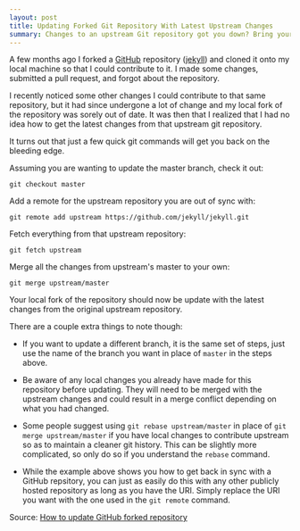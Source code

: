 ```yaml
---
layout: post
title: Updating Forked Git Repository With Latest Upstream Changes
summary: Changes to an upstream Git repository got you down? Bring your fork up to date with these simple steps!
---
```


A few months ago I forked a [GitHub](https://github.com) repository
([jekyll](https://github.com/jekyll/jekyll)) and cloned it onto my local
machine so that I could contribute to it. I made some changes, submitted a
pull request, and forgot about the repository.

I recently noticed some other changes I could contribute to that same
repository, but it had since undergone a lot of change and my local fork of
the repository was sorely out of date. It was then that I realized that I
had no idea how to get the latest changes from that upstream git repository.

It turns out that just a few quick git commands will get you back on the
bleeding edge.

<!-- more -->

Assuming you are wanting to update the master branch, check it out:

    git checkout master

Add a remote for the upstream repository you are out of sync with:

    git remote add upstream https://github.com/jekyll/jekyll.git

Fetch everything from that upstream repository:

    git fetch upstream

Merge all the changes from upstream's master to your own:

    git merge upstream/master

Your local fork of the repository should now be update with the latest
changes from the original upstream repository.

There are a couple extra things to note though:

- If you want to update a different branch, it is the same set of steps,
  just use the name of the branch you want in place of `master` in the steps
  above.

- Be aware of any local changes you already have made for this repository
  before updating. They will need to be merged with the upstream changes and
  could result in a merge conflict depending on what you had changed.

- Some people suggest using `git rebase upstream/master` in place of `git
  merge upstream/master` if you have local changes to contribute upstream so
  as to maintain a cleaner git history. This can be slightly more complicated,
  so only do so if you understand the `rebase` command.

- While the example above shows you how to get back in sync with a GitHub
  repsitory, you can just as easily do this with any other publicly hosted
  repository as long as you have the URI. Simply replace the URI you want
  with the one used in the `git remote` command.

Source: [How to update GitHub forked repository](http://stackoverflow.com/questions/7244321/how-to-update-github-forked-repository)
